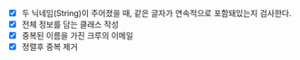* [x] 두 닉네임(String)이 주어졌을 때, 같은 글자가 연속적으로 포함돼있는지 검사한다.
* [x] 전체 정보를 담는 클래스 작성
* [x] 중복된 이름을 가진 크루의 이메일
* [x] 정렬후 중복 제거